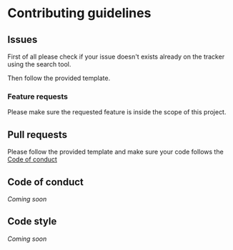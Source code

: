 # Contributing guidelines

## Issues

First of all please check if your issue doesn't exists already on the tracker using the search tool.

Then follow the provided template.

### Feature requests

Please make sure the requested feature is inside the scope of this project.

## Pull requests

Please follow the provided template and make sure your code follows the [Code of conduct](#code-of-conduct)

## Code of conduct

*Coming soon*

## Code style

*Coming soon*
